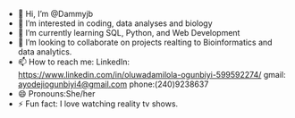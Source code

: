 - 👋 Hi, I’m @Dammyjb
- 👀 I’m interested in coding, data analyses and biology
- 🌱 I’m currently learning SQL, Python, and Web Development
- 💞️ I’m looking to collaborate on projects realting to Bioinformatics and data analytics.
- 📫 How to reach me: LinkedIn: https://www.linkedin.com/in/oluwadamilola-ogunbiyi-599592274/  gmail: ayodejiogunbiyi4@gmail.com  phone:(240)9238637
- 😄 Pronouns:She/her
- ⚡ Fun fact: I love watching reality tv shows.

<!---
Dammyjb/Dammyjb is a ✨ special ✨ repository because its `README.md` (this file) appears on your GitHub profile.
You can click the Preview link to take a look at your changes.
--->
